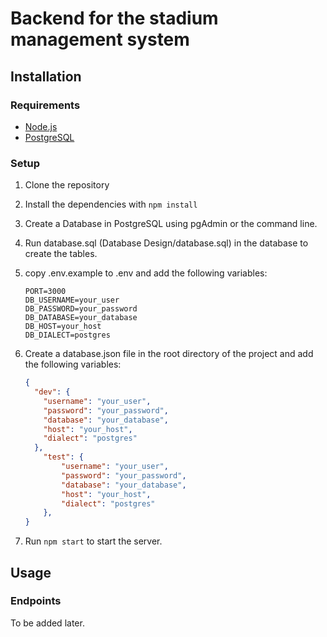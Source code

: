 # Backend for the stadium management system

## Installation

### Requirements

- [Node.js](https://nodejs.org/en/)
- [PostgreSQL](https://www.postgresql.org/)

### Setup

1. Clone the repository
2. Install the dependencies with `npm install`
3. Create a Database in PostgreSQL using pgAdmin or the command line.
4. Run database.sql (Database Design/database.sql) in the database to create the tables.
5. copy .env.example to .env and add the following variables:

    ``` env
    PORT=3000
    DB_USERNAME=your_user
    DB_PASSWORD=your_password
    DB_DATABASE=your_database
    DB_HOST=your_host
    DB_DIALECT=postgres
    ```

6. Create a database.json file in the root directory of the project and add the following variables:

    ``` json
    {
      "dev": {
        "username": "your_user",
        "password": "your_password",
        "database": "your_database",
        "host": "your_host",
        "dialect": "postgres"
      },
        "test": {
            "username": "your_user",
            "password": "your_password",
            "database": "your_database",
            "host": "your_host",
            "dialect": "postgres"
        },
    }
    ```

7. Run `npm start` to start the server.

## Usage

### Endpoints

To be added later.
